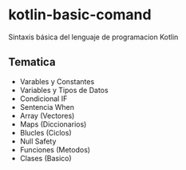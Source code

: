 # kotlin-basic-comand
Sintaxis básica del lenguaje de programacion Kotlin 

## Tematica

- Varables y Constantes
- Variables y Tipos de Datos
- Condicional IF
- Sentencia When
- Array (Vectores)
- Maps (Diccionarios)
- Blucles (Ciclos)
- Null Safety
- Funciones (Metodos)
- Clases (Basico)


